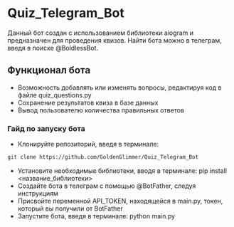 # Quiz_Telegram_Bot
Данный бот создан с использованием библиотеки aiogram и предназначен для проведения квизов.
Найти бота можно в телеграм, введя в поиске @BoldlessBot.
## Функционал бота
- Возможность добавлять или изменять вопросы, редактируя код в файле quiz_questions.py
- Сохранение результатов квиза в базе данных
- Вывод пользователю количества правильных ответов
### Гайд по запуску бота
- Клонируйте репозиторий, введя в терминале:
```bash
git clone https://github.com/GoldenGlimmer/Quiz_Telegram_Bot
```
- Установите необходимые библиотеки, вводя в терминале: pip install <название_библиотеки>
- Создайте бота в телеграм с помощью @BotFather, следуя инструкциям
- Присвойте переменной API_TOKEN, находящейся в main.py, токен, который вы получили от BotFather
- Запустите бота, введя в терминале: python main.py
